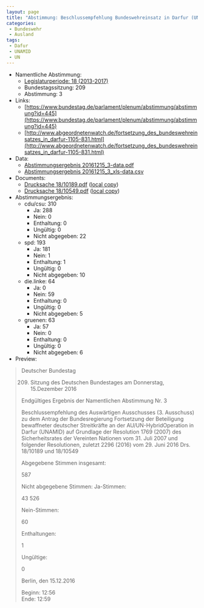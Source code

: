 ```yaml
---
layout: page
title: "Abstimmung: Beschlussempfehlung Bundeswehreinsatz in Darfur (UNAMID)"
categories:
 - Bundeswehr
 - Ausland
tags:
 - Dafur
 - UNAMID
 - UN
---
```


* Namentliche Abstimmung:
    * [Legislaturperiode: 18 (2013-2017)](https://de.wikipedia.org/wiki/18._Deutscher_Bundestag)
    * Bundestagssitzung: 209
    * Abstimmung: 3
* Links: 
    * [https://www.bundestag.de/parlament/plenum/abstimmung/abstimmung?id=445](https://www.bundestag.de/parlament/plenum/abstimmung/abstimmung?id=445)
    * [http://www.abgeordnetenwatch.de/fortsetzung_des_bundeswehreinsatzes_in_darfur-1105-831.html](http://www.abgeordnetenwatch.de/fortsetzung_des_bundeswehreinsatzes_in_darfur-1105-831.html)
* Data: 
    * [Abstimmungsergebnis 20161215_3-data.pdf](/res/abstimmungsliste/20161215_3-data.pdf)
    * [Abstimmungsergebnis 20161215_3_xls-data.csv](/res/abstimmungsliste/analyses/20161215_3_xls-data.csv)
* Documents: 
    * [Drucksache 18/10189.pdf](http://dip21.bundestag.de/dip21/btd/18/101/1810189.pdf) ([local copy](/res/abstimmungsdaten/018-209-03/1810189.pdf))
    * [Drucksache 18/10549.pdf](http://dip21.bundestag.de/dip21/btd/18/105/1810549.pdf) ([local copy](/res/abstimmungsdaten/018-209-03/1810549.pdf))
* Abstimmungsergebnis:
    * cdu/csu: 310
        * Ja: 288
        * Nein: 0
        * Enthaltung: 0
        * Ungültig: 0
        * Nicht abgegeben: 22
    * spd: 193
        * Ja: 181
        * Nein: 1
        * Enthaltung: 1
        * Ungültig: 0
        * Nicht abgegeben: 10
    * die.linke: 64
        * Ja: 0
        * Nein: 59
        * Enthaltung: 0
        * Ungültig: 0
        * Nicht abgegeben: 5
    * gruenen: 63
        * Ja: 57
        * Nein: 0
        * Enthaltung: 0
        * Ungültig: 0
        * Nicht abgegeben: 6
* Preview: 
> Deutscher Bundestag
> 
> 209. Sitzung des Deutschen Bundestages
> am Donnerstag, 15.Dezember 2016
> 
> Endgültiges Ergebnis der Namentlichen Abstimmung Nr. 3
> 
> Beschlussempfehlung des Auswärtigen Ausschusses (3. Ausschuss) zu dem Antrag der
> Bundesregierung
> Fortsetzung der Beteiligung bewaffneter deutscher Streitkräfte an der AU/UN-HybridOperation in Darfur (UNAMID) auf Grundlage der Resolution 1769 (2007) des
> Sicherheitsrates der Vereinten Nationen vom 31. Juli 2007 und folgender Resolutionen,
> zuletzt 2296 (2016) vom 29. Juni 2016
> Drs. 18/10189 und 18/10549
> 
> Abgegebene Stimmen insgesamt:
> 
> 587
> 
> Nicht abgegebene Stimmen:
> Ja-Stimmen:
> 
> 43
> 526
> 
> Nein-Stimmen:
> 
> 60
> 
> Enthaltungen:
> 
> 1
> 
> Ungültige:
> 
> 0
> 
> Berlin, den 15.12.2016
> 
> Beginn: 12:56  
> Ende: 12:59
